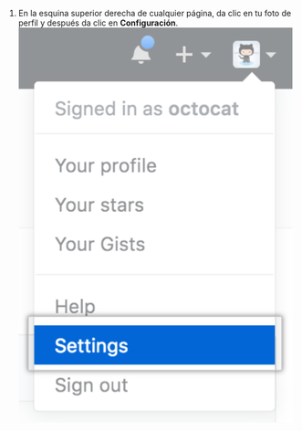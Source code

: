 1. En la esquina superior derecha de cualquier página, da clic en tu foto de perfil y después da clic en **Configuración**. ![Icono Settings (Parámetros) en la barra de usuario](/assets/images/settings/userbar-account-settings_post2dot12.png)
